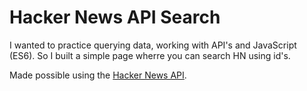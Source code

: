 # Hacker News API Search

I wanted to practice querying data, working with API's and JavaScript (ES6). So I built a simple page wherre you can search HN using id's.

Made possible using the [Hacker News API](https://github.com/HackerNews/API).
